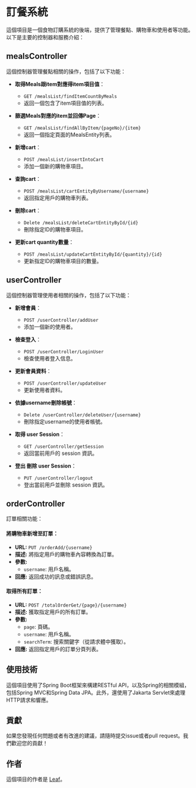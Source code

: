 # 訂餐系統

這個項目是一個食物訂購系統的後端，提供了管理餐點、購物車和使用者等功能。以下是主要的控制器和服務介紹：

## mealsController

這個控制器管理餐點相關的操作，包括了以下功能：

- **取得Meals跟item對應得item項目值**：
    - `GET /mealsList/findItemCountByMeals`
    - 返回一個包含了item項目值的列表。

- **篩選Meals對應的item並回傳Page**：
    - `GET /mealsList/findAllByItem/{pageNo}/{item}`
    - 返回一個指定頁面的MealsEntity列表。

- **新增cart**：
    - `POST /mealsList/insertIntoCart`
    - 添加一個新的購物車項目。

- **查詢cart**：
    - `POST /mealsList/cartEntityByUsername/{username}`
    - 返回指定用戶的購物車列表。

- **刪除cart**：
    - `Delete /mealsList/deleteCartEntityById/{id}`
    - 刪除指定ID的購物車項目。

- **更新cart quantity數量**：
    - `POST /mealsList/updateCartEntityById/{quantity}/{id}`
    - 更新指定ID的購物車項目的數量。

## userController

這個控制器管理使用者相關的操作，包括了以下功能：

- **新增會員**：
    - `POST /userController/addUser`
    - 添加一個新的使用者。

- **檢查登入**：
    - `POST /userController/LoginUser`
    - 檢查使用者登入信息。

- **更新會員資料**：
    - `POST /userController/updateUser`
    - 更新使用者資料。

- **依據username刪除帳號**：
    - `Delete /userController/deleteUser/{username}`
    - 刪除指定username的使用者帳號。

- **取得 user Session**：
  - `GET /userController/getSession`
  - 返回當前用戶的 session 資訊。

- **登出 刪除 user Session**：
  - `PUT /userController/logout`
  - 登出當前用戶並刪除 session 資訊。

## orderController

訂單相關功能：

#### 將購物車新增至訂單：
- **URL:** `PUT /orderAdd/{username}`
- **描述:** 將指定用戶的購物車內容轉換為訂單。
- **參數:**
  - `username`: 用戶名稱。
- **回應:** 返回成功的訊息或錯誤訊息。

#### 取得所有訂單：
- **URL:** `POST /totalOrderGet/{page}/{username}`
- **描述:** 獲取指定用戶的所有訂單。
- **參數:**
  - `page`: 頁碼。
  - `username`: 用戶名稱。
  - `searchTerm`: 搜索關鍵字（從請求體中獲取）。
- **回應:** 返回指定用戶的訂單分頁列表。

## 使用技術

這個項目使用了Spring Boot框架來構建RESTful API，以及Spring的相關模組，包括Spring MVC和Spring Data JPA。此外，還使用了Jakarta Servlet來處理HTTP請求和響應。

## 貢獻

如果您發現任何問題或者有改進的建議，請隨時提交issue或者pull request。我們歡迎您的貢獻！

## 作者

這個項目的作者是 [Leaf](https://github.com/LeafTW/food_order)。
